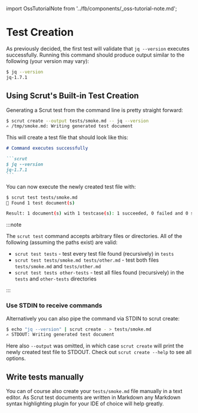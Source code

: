 import OssTutorialNote from '../fb/components/_oss-tutorial-note.md';

# Test Creation

<FbInternalOnly><OssTutorialNote /></FbInternalOnly>

As previously decided, the first test will validate that `jq --version` executes successfully. Running this command should produce output similar to the following (your version may vary):

```bash title="Terminal"
$ jq --version
jq-1.7.1
```

## Using Scrut's Built-in Test Creation

Generating a Scrut test from the command line is pretty straight forward:

```bash title="Terminal"
$ scrut create --output tests/smoke.md -- jq --version
✍️ /tmp/smoke.md: Writing generated test document
```

This will create a test file that should look like this:

````markdown title="tests/smoke.md"
# Command executes successfully

```scrut
$ jq --version
jq-1.7.1
```
````

You can now execute the newly created test file with:

```bash title="Terminal"
$ scrut test tests/smoke.md
🔎 Found 1 test document(s)

Result: 1 document(s) with 1 testcase(s): 1 succeeded, 0 failed and 0 skipped
```

:::note

The `scrut test` command accepts arbitrary files or directories. All of the following (assuming the paths exist) are valid:
- `scrut test tests` - test every test file found (recursively) in `tests`
- `scrut test tests/smoke.md tests/other.md` - test both files `tests/smoke.md` and `tests/other.md`
- `scrut test tests other-tests` - test all files found (recursively) in the `tests` and `other-tests` directories

:::

### Use STDIN to receive commands

Alternatively you can also pipe the command via STDIN to scrut create:

```bash title="Terminal"
$ echo "jq --version" | scrut create - > tests/smoke.md
✍️ STDOUT: Writing generated test document
```

Here also `--output` was omitted, in which case `scrut create` will print the newly created test file to STDOUT. Check out `scrut create --help` to see all options.

## Write tests manually

You can of course also create your `tests/smoke.md` file manually in a text editor. As Scrut test documents are written in Markdown any Markdown syntax highlighting plugin for your IDE of choice will help greatly.

